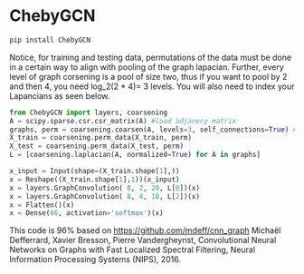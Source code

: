 # ChebyGCN

```python
pip install ChebyGCN
```

Notice, for training and testing data, permutations of the data must be done in a certain way to align with 
pooling of the graph lapacian. Further, every level of graph corsening is a pool of size two, thus if you want to 
pool by 2 and then 4, you need log_2(2 * 4)= 3 levels. You will also need to index your Lapancians as seen below.

```python 
from ChebyGCN import layers, coarsening
A = scipy.sparse.csr.csr_matrix(A) #load adjanecy matrix 
graphs, perm = coarsening.coarsen(A, levels=3, self_connections=True) #produce graph coarsenings 
X_train = coarsening.perm_data(X_train, perm)
X_test = coarsening.perm_data(X_test, perm)
L = [coarsening.laplacian(A, normalized=True) for A in graphs]

x_input = Input(shape=(X_train.shape[1],))
x = Reshape((X_train.shape[1],1))(x_input)
x = layers.GraphConvolution( 8, 2, 20, L[0])(x)
x = layers.GraphConvolution( 8, 4, 10, L[2])(x)
x = Flatten()(x)
x = Dense(66, activation='softmax')(x)
```


This code is 96% based on https://github.com/mdeff/cnn_graph Michaël Defferrard, Xavier Bresson, Pierre Vandergheynst, Convolutional Neural Networks on Graphs with Fast Localized Spectral Filtering, Neural Information Processing Systems (NIPS), 2016.